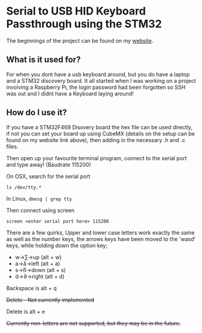 # Serial to USB HID Keyboard Passthrough using the STM32

The beginnings of the project can be found on my [website](https://www.bond-ee.com/serial-to-hid-keyboard-passthrough).   

## What is it used for?

For when you dont have a usb keyboard around, but you do have a laptop and a STM32 discovery board. It all started when I was working on a project involving a Raspberry Pi, the login password had been forgotten so SSH was out and I didnt have a Keyboard laying around!  
## How do I use it?

If you have a STM32F469 Disovery board the hex file can be used directly, if not you can set your board up using CubeMX (details on the setup can be found on my website link above), then adding in the necessary .h and .c files. 
 
Then open up your favourite terminal program, connect to the serial port and type away! (Baudrate 115200)

On OSX, search for the serial port

`` ls /dev/tty.* ``

In Linux,
`` dmesg | grep tty ``

Then connect using screen

`` screen <enter serial port here> 115200 ``
	
There are a few quirks, Upper and lower case letters work exactly the same as well as the number keys, the arrows keys have been moved to the 'wasd' keys, while holding down the option key;
- w->∑->up (alt + w)
- a->å->left (alt + a)
- s->ß->down (alt + s)
- d->∂->right (alt + d)

Backspace is alt + q 

~~Delete - Not currently implemented~~

Delete is alt + e

~~Currently non-letters are not supported, but they may be in the future.~~



